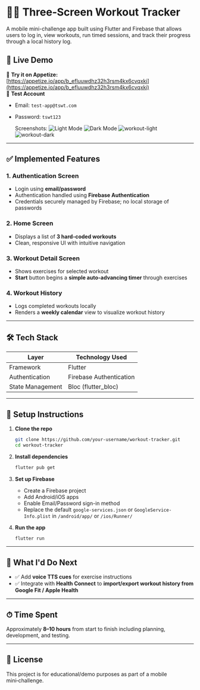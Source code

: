 # 🏋️‍♂️ Three‑Screen Workout Tracker

A mobile mini-challenge app built using Flutter and Firebase that allows users to log in, view workouts, run timed sessions, and track their progress through a local history log.

## 🔗 Live Demo

📱 **Try it on Appetize:** [https://appetize.io/app/b_efluuwdhz32h3rsm4kx6cvqxki](https://appetize.io/app/b_efluuwdhz32h3rsm4kx6cvqxki)  
🔐 **Test Account**
- Email: `test-app@tswt.com`
- Password: `tswt123`

  Screenshots:
  ![Light Mode](https://github.com/user-attachments/assets/7f1032da-2355-4a7e-bd11-e48ceeabc0fb)
  ![Dark Mode](https://github.com/user-attachments/assets/430372c2-5b6f-4b23-958d-cceb05791689)
  ![workout-light](https://github.com/user-attachments/assets/f012b25a-8468-4830-ac5e-a86a0932e399)
  ![workout-dark](https://github.com/user-attachments/assets/49770f17-6b2d-4b83-86c0-8bfcc8040fb5)

---

## ✅ Implemented Features

### 1. Authentication Screen
- Login using **email/password**
- Authentication handled using **Firebase Authentication**
- Credentials securely managed by Firebase; no local storage of passwords

### 2. Home Screen
- Displays a list of **3 hard-coded workouts**
- Clean, responsive UI with intuitive navigation

### 3. Workout Detail Screen
- Shows exercises for selected workout
- **Start** button begins a **simple auto-advancing timer** through exercises

### 4. Workout History
- Logs completed workouts locally
- Renders a **weekly calendar** view to visualize workout history

---

## 🛠 Tech Stack

| Layer           | Technology Used        |
|-----------------|------------------------|
| Framework       | Flutter                |
| Authentication  | Firebase Authentication|
| State Management| Bloc (flutter_bloc)    |

---

## 🧪 Setup Instructions

1. **Clone the repo**
   ```bash
   git clone https://github.com/your-username/workout-tracker.git
   cd workout-tracker
   ```

2. **Install dependencies**
   ```bash
   flutter pub get
   ```

3. **Set up Firebase**
   - Create a Firebase project
   - Add Android/iOS apps
   - Enable Email/Password sign-in method
   - Replace the default `google-services.json` or `GoogleService-Info.plist` in `/android/app/` or `/ios/Runner/`

4. **Run the app**
   ```bash
   flutter run
   ```

---

## 🔮 What I'd Do Next

- ✅ Add **voice TTS cues** for exercise instructions  
- ✅ Integrate with **Health Connect** to **import/export workout history from Google Fit / Apple Health**

---

## ⏱ Time Spent

Approximately **8–10 hours** from start to finish including planning, development, and testing.

---

## 📄 License

This project is for educational/demo purposes as part of a mobile mini‑challenge.
